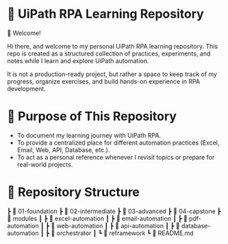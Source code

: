 # 📘 UiPath RPA Learning Repository
👋 Welcome!

Hi there, and welcome to my personal UiPath RPA learning repository.
This repo is created as a structured collection of practices, experiments, and notes while I learn and explore UiPath automation.

It is not a production-ready project, but rather a space to keep track of my progress, organize exercises, and build hands-on experience in RPA development.


# 🎯 Purpose of This Repository
- To document my learning journey with UiPath RPA.
- To provide a centralized place for different automation practices (Excel, Email, Web, API, Database, etc.).
- To act as a personal reference whenever I revisit topics or prepare for real-world projects.


# 📂 Repository Structure
 ┣ 📁 01-foundation
 ┣ 📁 02-intermediate
 ┣ 📁 03-advanced
 ┣ 📁 04-capstone
 ┣ 📁 modules
 ┃ ┣ 📁 excel-automation
 ┃ ┣ 📁 email-automation
 ┃ ┣ 📁 pdf-automation
 ┃ ┣ 📁 web-automation
 ┃ ┣ 📁 api-automation
 ┃ ┣ 📁 database-automation
 ┃ ┣ 📁 orchestrator
 ┃ ┗ 📁 reframework
 ┗ 📄 README.md
